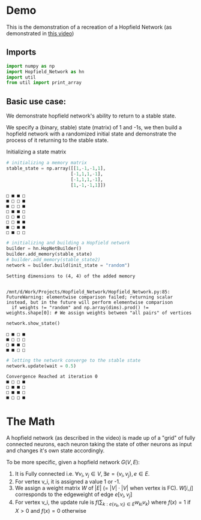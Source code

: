 # Demo

This is the demonstration of a recreation of a Hopfield Network (as demonstrated in [this video](https://www.youtube.com/watch?v=piF6D6CQxUw))

## Imports


```python
import numpy as np
import Hopfield_Network as hn
import util
from util import print_array
```

## Basic use case:

We demonstrate hopfield network's ability to return to a stable state.

We specify a (binary, stable) state (matrix) of 1 and -1s, we then build a hopfield network with a randomized initial state and demonstrate the process of it returning to the stable state.

Initializing a state matrix


```python
# initializing a memory matrix
stable_state = np.array([[1,-1,-1,1],
                        [-1,1,1,-1],
                        [-1,1,1,-1],
                        [1,-1,-1,1]])
```

    □ ■ ■ □
    ■ □ □ ■
    ■ □ □ ■
    □ ■ ■ □
    □ □ ■ □
    □ □ ■ ■
    ■ □ ■ ■
    □ ■ □ □



```python
# initializing and building a Hopfield network
builder = hn.HopNetBuilder()
builder.add_memory(stable_state)
# builder.add_memory(stable_state2)
network = builder.build(init_state = "random")
```

    Setting dimensions to (4, 4) of the added memory


    /mnt/d/Work/Projects/Hopfield_Network/Hopfield_Network.py:85: FutureWarning: elementwise comparison failed; returning scalar instead, but in the future will perform elementwise comparison
      if weights != "random" and np.array(dims).prod() != weights.shape[0]: # We assign weights between "all pairs" of vertices



```python
network.show_state()
```

    □ ■ □ ■
    ■ □ □ □
    □ ■ ■ □
    ■ ■ □ □



```python
# letting the network converge to the stable state
network.update(wait = 0.5)
```

    Convergence Reached at iteration 0
    ■ □ □ ■
    □ ■ ■ □
    □ ■ ■ □
    ■ □ □ ■


# The Math

A hopfield network (as described in the video) is made up of a "grid" of fully connected neurons, each neuron taking the state of other neurons as input and changes it's own state accordingly.

To be more specific, given a hopfield network $G(V,E)$:
1. It is Fully connected i.e. $\forall v_i, v_j \in V, \exists e = \{v_i, v_j\}, e \in E$.
2. For vertex v_i, it is assigned a value 1 or -1.
3. We assign a weight matrix $W$ of $|E|$ (= $|V| \cdot |V|$ when vertex is FC). $W[i,j]$ corresponds to the edgeweight of edge $e[v_i, v_j]$
4. For vertex v_i, the update rule is
$f(\sum_{k: e \{ v_k, v_i \} \in E}w_{ki} v_k)$ where $f(x) = 1$ if $X > 0$ and $f(x) = 0$ otherwise 

